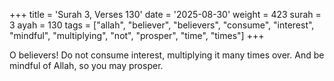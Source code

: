 +++
title = 'Surah 3, Verses 130'
date = '2025-08-30'
weight = 423
surah = 3
ayah = 130
tags = ["allah", "believer", "believers", "consume", "interest", "mindful", "multiplying", "not", "prosper", "time", "times"]
+++

O believers! Do not consume interest, multiplying it many times over. And be mindful of Allah, so you may prosper.